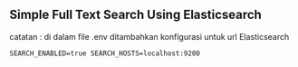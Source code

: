 ## Simple Full Text Search Using Elasticsearch

catatan : di dalam file .env ditambahkan konfigurasi untuk url Elasticsearch

``
SEARCH_ENABLED=true
SEARCH_HOSTS=localhost:9200
``
